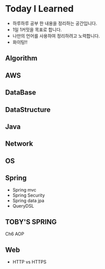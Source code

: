 # Today I Learned

- 하루하루 공부 한 내용을 정리하는 공간입니다.
- 1일 1커밋을 목표로 합니다.
- 나만의 언어를 사용하여 정리하려고 노력합니다.
- 화이팅!!

## Algorithm
## AWS
## DataBase
## DataStructure
## Java
## Network
## OS
## Spring
- Spring mvc
- Spring Security
- Spring data jpa
- QueryDSL
## TOBY'S SPRING
Ch6 AOP
## Web
- HTTP vs HTTPS
